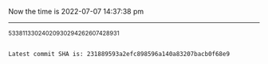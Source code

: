 Now the time is 2022-07-07 14:37:38 pm

---

<small>53381133024020930294262607428931</small>

```txt

Latest commit SHA is: 231889593a2efc898596a140a83207bacb0f68e9
```
